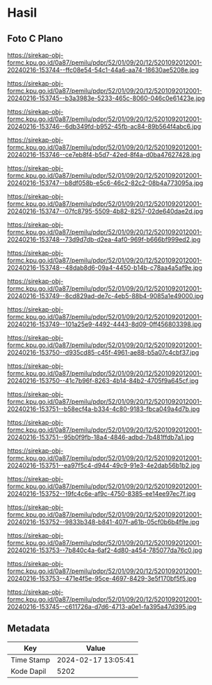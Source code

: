 # Hasil

## Foto C Plano

https://sirekap-obj-formc.kpu.go.id/0a87/pemilu/pdpr/52/01/09/20/12/5201092012001-20240216-153744--ffc08e54-54c1-44a6-aa74-18630ae5208e.jpg

https://sirekap-obj-formc.kpu.go.id/0a87/pemilu/pdpr/52/01/09/20/12/5201092012001-20240216-153745--b3a3983e-5233-465c-8060-046c0e61423e.jpg

https://sirekap-obj-formc.kpu.go.id/0a87/pemilu/pdpr/52/01/09/20/12/5201092012001-20240216-153746--6db349fd-b952-45fb-ac84-89b564f4abc6.jpg

https://sirekap-obj-formc.kpu.go.id/0a87/pemilu/pdpr/52/01/09/20/12/5201092012001-20240216-153746--ce7eb8f4-b5d7-42ed-8f4a-d0ba47627428.jpg

https://sirekap-obj-formc.kpu.go.id/0a87/pemilu/pdpr/52/01/09/20/12/5201092012001-20240216-153747--b8df058b-e5c6-46c2-82c2-08b4a773095a.jpg

https://sirekap-obj-formc.kpu.go.id/0a87/pemilu/pdpr/52/01/09/20/12/5201092012001-20240216-153747--07fc8795-5509-4b82-8257-02de640dae2d.jpg

https://sirekap-obj-formc.kpu.go.id/0a87/pemilu/pdpr/52/01/09/20/12/5201092012001-20240216-153748--73d9d7db-d2ea-4af0-969f-b666bf999ed2.jpg

https://sirekap-obj-formc.kpu.go.id/0a87/pemilu/pdpr/52/01/09/20/12/5201092012001-20240216-153748--48dab8d6-09a4-4450-b14b-c78aa4a5af9e.jpg

https://sirekap-obj-formc.kpu.go.id/0a87/pemilu/pdpr/52/01/09/20/12/5201092012001-20240216-153749--8cd829ad-de7c-4eb5-88b4-9085a1e49000.jpg

https://sirekap-obj-formc.kpu.go.id/0a87/pemilu/pdpr/52/01/09/20/12/5201092012001-20240216-153749--101a25e9-4492-4443-8d09-0ff456803398.jpg

https://sirekap-obj-formc.kpu.go.id/0a87/pemilu/pdpr/52/01/09/20/12/5201092012001-20240216-153750--d935cd85-c45f-4961-ae88-b5a07c4cbf37.jpg

https://sirekap-obj-formc.kpu.go.id/0a87/pemilu/pdpr/52/01/09/20/12/5201092012001-20240216-153750--41c7b96f-8263-4b14-84b2-4705f9a645cf.jpg

https://sirekap-obj-formc.kpu.go.id/0a87/pemilu/pdpr/52/01/09/20/12/5201092012001-20240216-153751--b58ecf4a-b334-4c80-9183-fbca049a4d7b.jpg

https://sirekap-obj-formc.kpu.go.id/0a87/pemilu/pdpr/52/01/09/20/12/5201092012001-20240216-153751--95b0f9fb-18a4-4846-adbd-7b481ffdb7a1.jpg

https://sirekap-obj-formc.kpu.go.id/0a87/pemilu/pdpr/52/01/09/20/12/5201092012001-20240216-153751--ea97f5c4-d944-49c9-91e3-4e2dab56b1b2.jpg

https://sirekap-obj-formc.kpu.go.id/0a87/pemilu/pdpr/52/01/09/20/12/5201092012001-20240216-153752--19fc4c6e-af9c-4750-8385-ee14ee97ec7f.jpg

https://sirekap-obj-formc.kpu.go.id/0a87/pemilu/pdpr/52/01/09/20/12/5201092012001-20240216-153752--9833b348-b841-407f-a61b-05cf0b6b4f9e.jpg

https://sirekap-obj-formc.kpu.go.id/0a87/pemilu/pdpr/52/01/09/20/12/5201092012001-20240216-153753--7b840c4a-6af2-4d80-a454-785077da76c0.jpg

https://sirekap-obj-formc.kpu.go.id/0a87/pemilu/pdpr/52/01/09/20/12/5201092012001-20240216-153753--471e4f5e-95ce-4697-8429-3e5f170bf5f5.jpg

https://sirekap-obj-formc.kpu.go.id/0a87/pemilu/pdpr/52/01/09/20/12/5201092012001-20240216-153745--c611726a-d7d6-4713-a0e1-fa395a47d395.jpg


## Metadata

| Key        | Value               |
| ---------- | ------------------- |
| Time Stamp | 2024-02-17 13:05:41 |
| Kode Dapil | 5202                |



